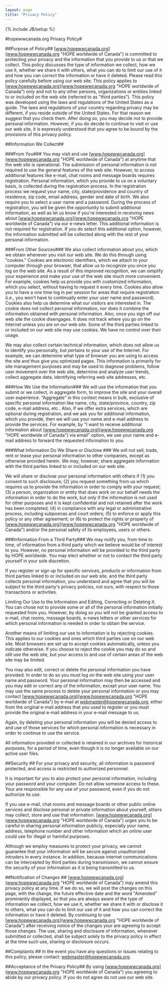 ```yaml
---
layout: page
title: "Privacy Policy"
---
```

{% include JB/setup %}

#hopewwcanada.org Privacy Policy#



##Purpose of Policy##
[www.hopewwcanada.org](www.hopewwcanada.org "HOPE worldwide of Canada") is committed to protecting your privacy and the information that you provide to us or that we collect. This policy discusses the type of information we collect, how we use it, whether we share it with others, what you can do to limit our use of it and how you can correct the information or have it deleted. Please read this policy carefully before using our web site. This policy applies to [www.hopewwcanada.org](www.hopewwcanada.org "HOPE worldwide of Canada") only and not to any other persons, organizations or entities linked to or included on the web site (referred to as "third parties"). This policy was developed using the laws and regulations of the United States as a guide. The laws and regulations of your country regarding privacy may be different, if you reside outside of the United States. For that reason we suggest that you check them. After doing so, you may decide not to provide personal information. However, if you do decide to continue to visit or use our web site, it is expressly understood that you agree to be bound by the provisions of this privacy policy.

##Information We Collect##

###From You###
You may visit and use [www.hopewwcanada.org](www.hopewwcanada.org "HOPE worldwide of Canada") at anytime that the web site is operational. The submission of personal information is not required to use the general features of the web site. However, to access additional features like e-mail, chat rooms and message boards requires registration. Personal information, which you provide to us on a voluntary basis, is collected during the registration process. In the registration process we request your name, city, state/providence and country of residence, zip code, email address, gender and date of birth. We also require you to select a user name and a password. During the process of registration, you will be given the opportunity to submit additional information, as well as let us know if you're interested in receiving news about [www.hopewwcanada.org](www.hopewwcanada.org "HOPE worldwide of Canada") via our e-news letter. This additional information is not required for registration. If you do select this additional option, however, the information submitted will be collected along with the rest of your personal information.

###From Other Sources###
We also collect information about you, which we obtain whenever you visit our web site. We do this through using "cookies." Cookies are electronic identifiers, which we attach to your computer through your browser, that allow us to recognize you once you log on the web site. As a result of this improved recognition, we can simplify your experience and make your use of the web site much more convenient. For example, cookies help us provide you with customized information, which you select, without having to request it every time. Cookies also allow you to have a one time log in per session for areas that require registration (i.e., you won't have to continually enter your user name and password). Cookies also help us determine what our visitors are interested in. The cookie does not collect personal information, nor does it combine the information obtained with personal information. Also, once you sign off our web site the cookie disengages. It does not track where you go on the Internet unless you are on our web site. Some of the third parties linked to or included on our web site may use cookies. We have no control over their usage.

We may also collect certain technical information, which does not allow us to identify you personally, but pertains to your use of the Internet. For example, we can determine what type of browser you are using to access the site and thus give you optimized pages. This information is primarily for site management purposes and may be used to diagnose problems, follow user movement over the web site, determine and analyze user trends, collect aggregate data, identifying referring web site addresses, etc.

###How We Use the Information###
We will use the information that you submit or we collect, in aggregate form, to improve the site and your overall user experience. "Aggregate" in this context means in bulk, exclusive of specific personal information like name, city, state/province, country, zip code, e-mail address, etc.. Also, if we offer extra services, which are optional during registration, and we ask you for additional information, which you provide, then we will use your name and e-mail address to provide the services. For example, by "I want to receive additional information about [www.hopewwcanada.org](www.hopewwcanada.org "HOPE worldwide of Canada") via email" option, we use your name and e-mail address to forward the requested information to you.

###What Information Do We Share or Disclose ###
We will not sell, trade, rent or lease your personal information to other companies, except as otherwise provided herein. We may, however, share aggregate information with the third parties linked to or included on our web site.

We will share or disclose your personal information with others if (1) you consent to such disclosure; (2) you request something from us which requires us to provide the information in order to comply with your request; (3) a person, organization or entity that does work on our behalf needs the information in order to do the work, but only if the information is not used for other purposes and it is kept confidential and not retained after the work has been completed; (4) in compliance with any legal or administrative process, including subpoenas and court orders; (5) to enforce or apply this policy or any other agreement; or (6) to protect the rights or property of [www.hopewwcanada.org](www.hopewwcanada.org "HOPE worldwide of Canada") and/or the personal safety of its employees, users or others.

###Information From a Third Party###
We may notify you, from time to time, of information from a third party which we believe would be of interest to you. However, no personal information will be provided to the third party by HOPE _worldwide_. You may elect whether or not to contact the third party yourself in your sole discretion.

If you register or sign up for specific services, products or information from third parties linked to or included on our web site, and the third party collects personal information, you understand and agree that you will be subject to the third party's privacy policies, not ours, with respect to those transactions or activities.

Limiting Our Use to the Information and Editing, Correcting or Deleting It.
You can chose not to provide some or all of the personal information initially requested from you. However, by doing so you will not be granted access to e-mail, chat rooms, message boards, e-news letters or other services for which personal information is needed in order to obtain the service.

Another means of limiting our use to information is by rejecting cookies. This applies to our cookies and ones which third parties use on our web site. Most browsers are set up to accept cookies automatically, unless you indicate otherwise. If you choose to reject the cookie you may do so and still use the web site, but your access to and use of certain areas of the web site may be limited.

You may also edit, correct or delete the personal information you have provided. In order to do so you must log on the web site using your user name and password. Your personal information may then be accessed and you may edit or correct any of the information, except your user name. You may use the same process to delete your personal information or you may contact [www.hopewwcanada.org](www.hopewwcanada.org "HOPE worldwide of Canada") by e-mail at webmaster@hopewwcanada.org, either from the original e-mail address that you used to register or you must provide the original e-mail address in your e-mail message to us.

Again, by deleting your personal information you will be denied access to and use of those services for which personal information is necessary in order to continue to use the service.

All information provided or collected is retained in our archives for historical purposes, for a period of time, even though it is no longer available on our active user files.

##Security ##
For your privacy and security, all information is password protected, and access is restricted to authorized personnel.

It is important for you to also protect your personal information, including your password and your computer. Do not allow someone access to these. Your are responsible for any use of your password, even if you do not authorize its use.

If you use e-mail, chat rooms and message boards or other public online services and disclose personal or private information about yourself, others may collect, store and use that information. [www.hopewwcanada.org](www.hopewwcanada.org "HOPE worldwide of Canada") urges you to be careful in sharing personal information publicly, especially your name, address, telephone number and other information which an online user could use for illegal or harmful purposes.

Although we employ measures to protect your privacy, we cannot guarantee that your information will be secure against unauthorized intruders in every instance. In addition, because internet communications can be intercepted by third parties during transmission, we cannot ensure the security of your information as it is being transmitted to us.

##Notification of Changes ##
[www.hopewwcanada.org](www.hopewwcanada.org "HOPE worldwide of Canada") may amend this privacy policy at any time. If we do so, we will post the changes on this page, with the change, the future effective date and the word "Amended" prominently displayed, so that you are always aware of the type of information we collect, how we use it, whether we share it with or disclose it to others, what you can do to limit our use of it and how you can correct the information or have it deleted. By continuing to use [www.hopewwcanada.org](www.hopewwcanada.org "HOPE worldwide of Canada") after receiving notice of the changes your are agreeing to accept those changes. The use, sharing and disclosure of information, whenever submitted or collected, shall be subject solely to the privacy policy in effect at the time such use, sharing or disclosure occurs.

##Complaints ##
In the event you have any questions or issues relating to this policy, please contact: [webmaster@hopewwcanada.org](mailto:webmaster@hopewwcanada.org "Contact webmaster").

##Acceptance of the Privacy Policy##
By using [www.hopewwcanada.org](www.hopewwcanada.org "HOPE worldwide of Canada") you agreeing to abide by our privacy policy. If you do not agree do not use our web site.